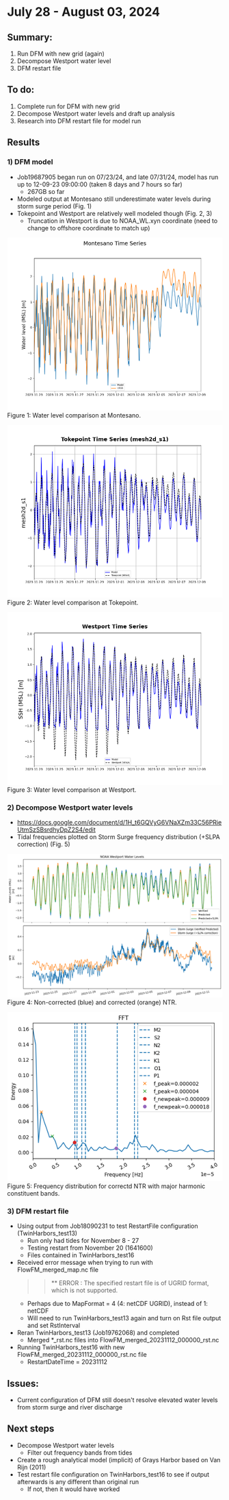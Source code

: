 # July 28 - August 03, 2024

## Summary:
1) Run DFM with new grid (again)
2) Decompose Westport water level
3) DFM restart file

## To do:
1) Complete run for DFM with new grid
2) Decompose Westport water levels and draft up analysis
3) Research into DFM restart file for model run

## Results
### 1) DFM model
- Job19687905 began run on 07/23/24, and late 07/31/24, model has run up to 12-09-23 09:00:00 (taken 8 days and 7 hours so far)
	- 267GB so far
- Modeled output at Montesano still underestimate water levels during storm surge period (Fig. 1)
- Tokepoint and Westport are relatively well modeled though (Fig. 2, 3)
	- Truncation in Westport is due to NOAA_WL.xyn coordinate (need to change to offshore coordinate to match up)

![Montesano water levels](../Figures/080124meeting/Job19687905_montesano_wl.png)
Figure 1: Water level comparison at Montesano.<br>

![Tokepoint water levels](../Figures/080124meeting/Job19687905_tokepoint_wl.png)
Figure 2: Water level comparison at Tokepoint.<br>

![Westport water levels](../Figures/080124meeting/Job19687905_westport_wl.png)
Figure 3: Water level comparison at Westport.<br>

### 2) Decompose Westport water levels
- https://docs.google.com/document/d/1H_t6GQVyG6VNaXZm33C56PRieUtmSzSBsrdhyDpZ2S4/edit
- Tidal frequencies plotted on Storm Surge frequency distribution (+SLPA correction) (Fig. 5)

![NTR Storm Surge](../Figures/080124meeting/Westport_wl_slpa_2hrunningavg.png)
Figure 4: Non-corrected (blue) and corrected (orange) NTR.<br>

![NTR FFT](../Figures/080124meeting/Westport_wl_fft_tidalfreq.png)<br>
Figure 5: Frequency distribution for correctd NTR with major harmonic constituent bands.<br>

### 3) DFM restart file
- Using output from Job18090231 to test RestartFile configuration (TwinHarbors_test13)
	- Run only had tides for November 8 - 27
	- Testing restart from November 20 (1641600)
	- Files contained in TwinHarbors_test16
- Received error message when trying to run with FlowFM_merged_map.nc file
	>> ** ERROR  : The specified restart file is of UGRID format, which is not supported.
	- Perhaps due to MapFormat = 4 (4: netCDF UGRID), instead of 1: netCDF
	- Will need to run TwinHarbors_test13 again and turn on Rst file output and set RstInterval
 - Reran TwinHarbors_test13 (Job19762068) and completed
	- Merged *_rst.nc files into FlowFM_merged_20231112_000000_rst.nc
 - Running TwinHarbors_test16 with new FlowFM_merged_20231112_000000_rst.nc file
	- RestartDateTime = 20231112

## Issues:
- Current configuration of DFM still doesn't resolve elevated water levels from storm surge and river discharge

## Next steps
- Decompose Westport water levels
	- Filter out frequency bands from tides
- Create a rough analytical model (implicit) of Grays Harbor based on Van Rijn (2011)
- Test restart file configuration on TwinHarbors_test16 to see if output afterwards is any different than original run
	- If not, then it would have worked
